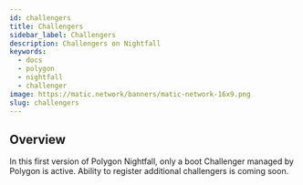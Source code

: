 ```yaml
---
id: challengers
title: Challengers
sidebar_label: Challengers
description: Challengers on Nightfall
keywords:
  - docs
  - polygon
  - nightfall
  - challenger
image: https://matic.network/banners/matic-network-16x9.png
slug: challengers
---
```


## Overview
In this first version of Polygon Nightfall, only a boot Challenger managed by Polygon is active. Ability to register additional challengers is coming soon.

